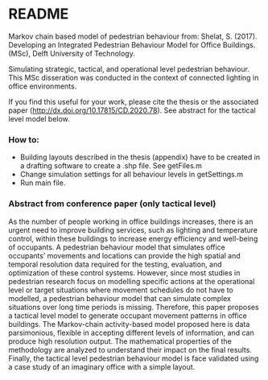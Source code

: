# README #

Markov chain based model of pedestrian behaviour from: Shelat, S. (2017). Developing an Integrated Pedestrian Behaviour Model for Office Buildings. (MSc), Delft University of Technology. 

Simulating strategic, tactical, and operational level pedestrian behaviour. This MSc disseration was conducted in the context of connected lighting in office environments.

If you find this useful for your work, please cite the thesis or the associated paper (http://dx.doi.org/10.17815/CD.2020.78). See abstract for the tactical level model below.

### How to: ###

* Building layouts described in the thesis (appendix) have to be created in a drafting software to create a .shp file. See getFiles.m
* Change simulation settings for all behaviour levels in getSettings.m
* Run main file.

### Abstract from conference paper (only tactical level) ###

As the number of people working in office buildings increases, there is an urgent need to improve building services, such as lighting and temperature control, within these buildings to increase energy efficiency and well-being of occupants. A pedestrian behaviour model that simulates office occupants’ movements and locations can provide the high spatial and temporal resolution data required for the testing, evaluation, and optimization of these control systems. However, since most studies in pedestrian research focus on modelling specific actions at the operational level or target situations where movement schedules do not have to modelled, a pedestrian behaviour model that can simulate complex situations over long time periods is missing. Therefore, this paper proposes a tactical level model to generate occupant movement patterns in office buildings. The Markov-chain activity-based model proposed here is data parsimonious, flexible in accepting different levels of information, and can produce high resolution output. The mathematical properties of the methodology are analyzed to understand their impact on the final results. Finally, the tactical level pedestrian behaviour model is face validated using a case study of an imaginary office with a simple layout.